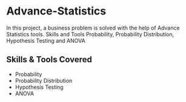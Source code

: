 # Advance-Statistics
In this project, a business problem is solved with the help of Advance Statistics tools. Skills and Tools Probability, Probability Distribution, Hypothesis Testing and ANOVA

## Skills & Tools Covered
- Probability
- Probability Distribution
- Hypothesis Testing
- ANOVA
